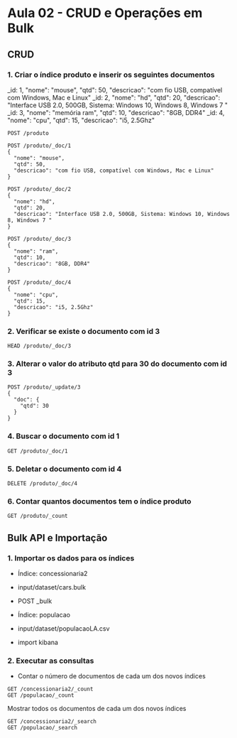 # Aula 02 - CRUD e Operações em Bulk

## CRUD

### 1. Criar o índice produto e inserir os seguintes documentos

_id: 1, "nome": "mouse", "qtd": 50, "descricao": "com fio USB, compatível com Windows, Mac e Linux"
_id: 2, "nome": "hd", "qtd": 20, "descricao": "Interface USB 2.0, 500GB, Sistema: Windows 10, Windows 8, Windows 7 "
_id: 3, "nome": "memória ram", "qtd": 10, "descricao": "8GB, DDR4"
_id: 4, "nome": "cpu", "qtd": 15, "descricao": "i5, 2.5Ghz"

```http
POST /produto

POST /produto/_doc/1
{
  "nome": "mouse",
  "qtd": 50,
  "descricao": "com fio USB, compatível com Windows, Mac e Linux"
}

POST /produto/_doc/2
{
  "nome": "hd",
  "qtd": 20,
  "descricao": "Interface USB 2.0, 500GB, Sistema: Windows 10, Windows 8, Windows 7 "
}

POST /produto/_doc/3
{
  "nome": "ram",
  "qtd": 10,
  "descricao": "8GB, DDR4"
}

POST /produto/_doc/4
{
  "nome": "cpu",
  "qtd": 15,
  "descricao": "i5, 2.5Ghz"
}
```

### 2. Verificar se existe o documento com id 3

```HEAD /produto/_doc/3```

### 3. Alterar o valor do atributo qtd para 30 do documento com id 3

```http
POST /produto/_update/3
{
  "doc": {
    "qtd": 30
  }
}
```

### 4. Buscar o documento com id 1

```GET /produto/_doc/1```

### 5. Deletar o documento com id 4

```DELETE /produto/_doc/4```

### 6. Contar quantos documentos tem o índice produto

```GET /produto/_count```

## Bulk API e Importação

### 1. Importar os dados para os índices

- Índice: concessionaria2
- input/dataset/cars.bulk
- POST _bulk

- Índice: populacao
- input/dataset/populacaoLA.csv
- import kibana

### 2. Executar as consultas

- Contar o número de documentos de cada um dos novos índices

```http
GET /concessionaria2/_count
GET /populacao/_count
```

Mostrar todos os documentos de cada um dos novos índices

```http
GET /concessionaria2/_search
GET /populacao/_search
```
